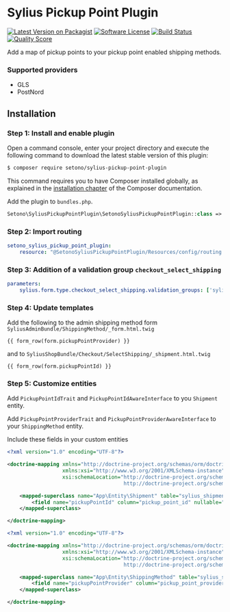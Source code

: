 # Sylius Pickup Point Plugin

[![Latest Version on Packagist][ico-version]][link-packagist]
[![Software License][ico-license]](LICENSE)
[![Build Status][ico-travis]][link-travis]
[![Quality Score][ico-code-quality]][link-code-quality]

Add a map of pickup points to your pickup point enabled shipping methods.

### Supported providers
- GLS
- PostNord

## Installation


### Step 1: Install and enable plugin

Open a command console, enter your project directory and execute the following command to download the latest stable version of this plugin:

```bash
$ composer require setono/sylius-pickup-point-plugin
```

This command requires you to have Composer installed globally, as explained in the [installation chapter](https://getcomposer.org/doc/00-intro.md) of the Composer documentation.

Add the plugin to `bundles.php`.

```php
Setono\SyliusPickupPointPlugin\SetonoSyliusPickupPointPlugin::class => ['all' => true],
```

### Step 2: Import routing

````yaml
setono_sylius_pickup_point_plugin:
    resource: "@SetonoSyliusPickupPointPlugin/Resources/config/routing.yml"
````

### Step 3: Addition of a validation group `checkout_select_shipping`

````yaml
parameters:
    sylius.form.type.checkout_select_shipping.validation_groups: ['sylius', 'checkout_select_shipping']
````

### Step 4: Update templates

Add the following to the admin shipping method form `SyliusAdminBundle/ShippingMethod/_form.html.twig`
````twig
{{ form_row(form.pickupPointProvider) }}
````

and to `SyliusShopBundle/Checkout/SelectShipping/_shipment.html.twig`
````twig
{{ form_row(form.pickupPointId) }}
````

### Step 5: Customize entities

Add `PickupPointIdTrait` and `PickupPointIdAwareInterface` to you `Shipment` entity.

Add `PickupPointProviderTrait` and `PickupPointProviderAwareInterface` to your `ShippingMethod` entity.

Include these fields in your custom entities

````xml
<?xml version="1.0" encoding="UTF-8"?>

<doctrine-mapping xmlns="http://doctrine-project.org/schemas/orm/doctrine-mapping"
                  xmlns:xsi="http://www.w3.org/2001/XMLSchema-instance"
                  xsi:schemaLocation="http://doctrine-project.org/schemas/orm/doctrine-mapping
                                      http://doctrine-project.org/schemas/orm/doctrine-mapping.xsd">

    <mapped-superclass name="App\Entity\Shipment" table="sylius_shipment">
        <field name="pickupPointId" column="pickup_point_id" nullable="true" />
    </mapped-superclass>

</doctrine-mapping>
````

````xml
<?xml version="1.0" encoding="UTF-8"?>

<doctrine-mapping xmlns="http://doctrine-project.org/schemas/orm/doctrine-mapping"
                  xmlns:xsi="http://www.w3.org/2001/XMLSchema-instance"
                  xsi:schemaLocation="http://doctrine-project.org/schemas/orm/doctrine-mapping
                                      http://doctrine-project.org/schemas/orm/doctrine-mapping.xsd">

    <mapped-superclass name="App\Entity\ShippingMethod" table="sylius_shipping_method">
        <field name="pickupPointProvider" column="pickup_point_provider" nullable="true" />
    </mapped-superclass>

</doctrine-mapping>
````

[ico-version]: https://img.shields.io/packagist/v/setono/sylius-pickup-point-plugin.svg?style=flat-square
[ico-license]: https://img.shields.io/badge/license-MIT-brightgreen.svg?style=flat-square
[ico-travis]: https://travis-ci.com/Setono/SyliusPickupPointPlugin.svg?branch=master
[ico-code-quality]: https://img.shields.io/scrutinizer/g/Setono/SyliusPickupPointPlugin.svg?style=flat-square

[link-packagist]: https://packagist.org/packages/setono/sylius-pickup-point-plugin
[link-travis]: https://travis-ci.com/Setono/SyliusPickupPointPlugin
[link-code-quality]: https://scrutinizer-ci.com/g/Setono/SyliusPickupPointPlugin
